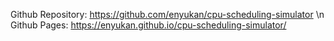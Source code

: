 Github Repository: https://github.com/enyukan/cpu-scheduling-simulator \n
Github Pages: https://enyukan.github.io/cpu-scheduling-simulator/
